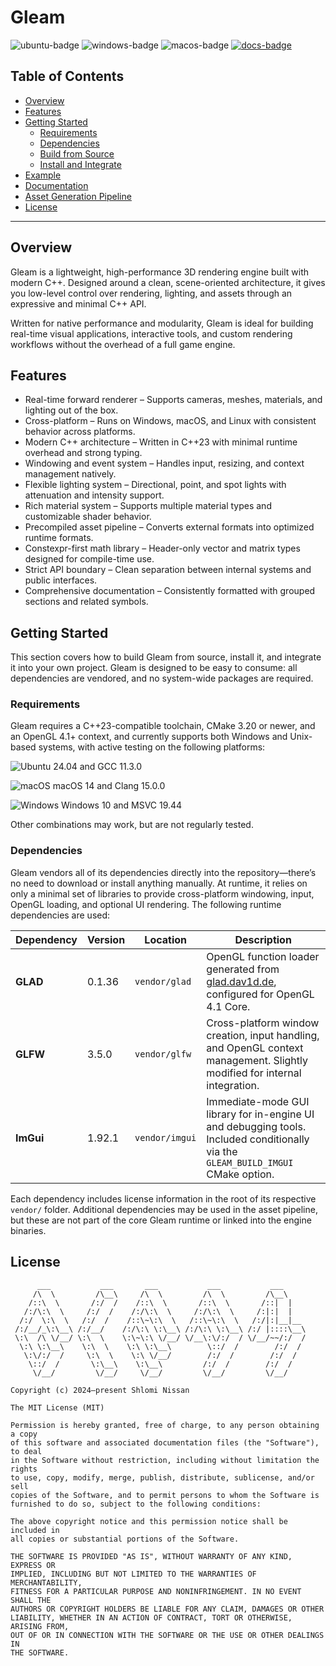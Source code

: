 # Gleam

![ubuntu-badge](https://github.com/shlomnissan/gleam/actions/workflows/ubuntu.yml/badge.svg)
![windows-badge](https://github.com/shlomnissan/gleam/actions/workflows/windows.yml/badge.svg)
![macos-badge](https://github.com/shlomnissan/gleam/actions/workflows/macos.yml/badge.svg)
[![docs-badge](https://img.shields.io/badge/docs-online-blue.svg)](https://shlomnissan.github.io/gleam/)

## Table of Contents
- [Overview](#overview)
- [Features](#features)
- [Getting Started](#getting-started)
   - [Requirements](#requirements)
   - [Dependencies](#dependencies)
   - [Build from Source]()
   - [Install and Integrate]()
- [Example]()
- [Documentation](https://shlomnissan.github.io/gleam/)
- [Asset Generation Pipeline]()
- [License](#license)

---

## Overview

Gleam is a lightweight, high-performance 3D rendering engine built with modern C++. Designed around a clean, scene-oriented architecture, it gives you low-level control over rendering, lighting, and assets through an expressive and minimal C++ API.

Written for native performance and modularity, Gleam is ideal for building real-time visual applications, interactive tools, and custom rendering workflows without the overhead of a full game engine.

## Features

- Real-time forward renderer – Supports cameras, meshes, materials, and lighting out of the box.
- Cross-platform – Runs on Windows, macOS, and Linux with consistent behavior across platforms.
- Modern C++ architecture – Written in C++23 with minimal runtime overhead and strong typing.
- Windowing and event system – Handles input, resizing, and context management natively.
- Flexible lighting system – Directional, point, and spot lights with attenuation and intensity support.
- Rich material system – Supports multiple material types and customizable shader behavior.
- Precompiled asset pipeline – Converts external formats into optimized runtime formats.
- Constexpr-first math library – Header-only vector and matrix types designed for compile-time use.
- Strict API boundary – Clean separation between internal systems and public interfaces.
- Comprehensive documentation – Consistently formatted with grouped sections and related symbols.

## Getting Started

This section covers how to build Gleam from source, install it, and integrate it into your own project. Gleam is designed to be easy to consume: all dependencies are vendored, and no system-wide packages are required.

### Requirements

Gleam requires a C++23-compatible toolchain, CMake 3.20 or newer, and an OpenGL 4.1+ context, and currently supports both Windows and Unix-based systems, with active testing on the following platforms:

![Ubuntu](https://raw.githubusercontent.com/EgoistDeveloper/operating-system-logos/master/src/16x16/UBT.png) 24.04 and GCC 11.3.0

![macOS](https://raw.githubusercontent.com/EgoistDeveloper/operating-system-logos/master/src/16x16/MAC.png) macOS 14 and Clang 15.0.0

![Windows](https://raw.githubusercontent.com/EgoistDeveloper/operating-system-logos/master/src/16x16/WIN.png) Windows 10 and MSVC 19.44

Other combinations may work, but are not regularly tested.

### Dependencies

Gleam vendors all of its dependencies directly into the repository—there’s no need to download or install anything manually. At runtime, it relies on only a minimal set of libraries to provide cross-platform windowing, input, OpenGL loading, and optional UI rendering. The following runtime dependencies are used:

| Dependency | Version  | Location        | Description |
|------------|----------|----------------|-------------|
| **GLAD**   | 0.1.36   | `vendor/glad`  | OpenGL function loader generated from [glad.dav1d.de](https://glad.dav1d.de/), configured for OpenGL 4.1 Core. |
| **GLFW**   | 3.5.0    | `vendor/glfw`  | Cross-platform window creation, input handling, and OpenGL context management. Slightly modified for internal integration. |
| **ImGui**  | 1.92.1   | `vendor/imgui` | Immediate-mode GUI library for in-engine UI and debugging tools. Included conditionally via the `GLEAM_BUILD_IMGUI` CMake option. |

Each dependency includes license information in the root of its respective `vendor/` folder. Additional dependencies may be used in the asset pipeline, but these are not part of the core Gleam runtime or linked into the engine binaries.

## License
```
      ___           ___       ___           ___           ___
     /\  \         /\__\     /\  \         /\  \         /\__\
    /::\  \       /:/  /    /::\  \       /::\  \       /::|  |
   /:/\:\  \     /:/  /    /:/\:\  \     /:/\:\  \     /:|:|  |
  /:/  \:\  \   /:/  /    /::\~\:\  \   /::\~\:\  \   /:/|:|__|__
 /:/__/_\:\__\ /:/__/    /:/\:\ \:\__\ /:/\:\ \:\__\ /:/ |::::\__\
 \:\  /\ \/__/ \:\  \    \:\~\:\ \/__/ \/__\:\/:/  / \/__/~~/:/  /
  \:\ \:\__\    \:\  \    \:\ \:\__\        \::/  /        /:/  /
   \:\/:/  /     \:\  \    \:\ \/__/        /:/  /        /:/  /
    \::/  /       \:\__\    \:\__\         /:/  /        /:/  /
     \/__/         \/__/     \/__/         \/__/         \/__/

Copyright (c) 2024–present Shlomi Nissan

The MIT License (MIT)

Permission is hereby granted, free of charge, to any person obtaining a copy
of this software and associated documentation files (the "Software"), to deal
in the Software without restriction, including without limitation the rights
to use, copy, modify, merge, publish, distribute, sublicense, and/or sell
copies of the Software, and to permit persons to whom the Software is
furnished to do so, subject to the following conditions:

The above copyright notice and this permission notice shall be included in
all copies or substantial portions of the Software.

THE SOFTWARE IS PROVIDED "AS IS", WITHOUT WARRANTY OF ANY KIND, EXPRESS OR
IMPLIED, INCLUDING BUT NOT LIMITED TO THE WARRANTIES OF MERCHANTABILITY,
FITNESS FOR A PARTICULAR PURPOSE AND NONINFRINGEMENT. IN NO EVENT SHALL THE
AUTHORS OR COPYRIGHT HOLDERS BE LIABLE FOR ANY CLAIM, DAMAGES OR OTHER
LIABILITY, WHETHER IN AN ACTION OF CONTRACT, TORT OR OTHERWISE, ARISING FROM,
OUT OF OR IN CONNECTION WITH THE SOFTWARE OR THE USE OR OTHER DEALINGS IN
THE SOFTWARE.
```
